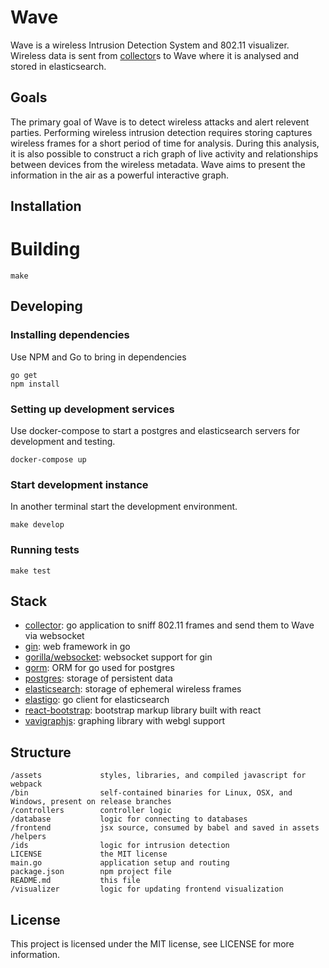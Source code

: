 # Wave

Wave is a wireless Intrusion Detection System and 802.11 visualizer.  Wireless data is sent from [collector](https://github.com/hkparker/collector)s to Wave where it is analysed and stored in elasticsearch.

## Goals

The primary goal of Wave is to detect wireless attacks and alert relevent parties.  Performing wireless intrusion detection requires storing captures wireless frames for a short period of time for analysis.  During this analysis, it is also possible to construct a rich graph of live activity and relationships between devices from the wireless metadata.  Wave aims to present the information in the air as a powerful interactive graph.

## Installation

# Building

`make`

## Developing

### Installing dependencies

Use NPM and Go to bring in dependencies

```
go get
npm install
```

### Setting up development services

Use docker-compose to start a postgres and elasticsearch servers for development and testing.

`docker-compose up`

### Start development instance

In another terminal start the development environment.

`make develop`

### Running tests

`make test`

## Stack

* [collector](https://github.com/hkparker/collector): go application to sniff 802.11 frames and send them to Wave via websocket
* [gin](https://github.com/gin-gonic/gin): web framework in go
* [gorilla/websocket](https://github.com/gorilla/websocket): websocket support for gin
* [gorm](https://github.com/jinzhu/gorm): ORM for go used for postgres
* [postgres](https://github.com/postgres/postgres): storage of persistent data
* [elasticsearch](https://github.com/elastic/elasticsearch): storage of ephemeral wireless frames
* [elastigo](https://github.com/mattbaird/elastigo): go client for elasticsearch
* [react-bootstrap](https://github.com/react-bootstrap/react-bootstrap): bootstrap markup library built with react
* [vavigraphjs](https://github.com/anvaka/VivaGraphJS): graphing library with webgl support

## Structure

```
/assets				styles, libraries, and compiled javascript for webpack
/bin				self-contained binaries for Linux, OSX, and Windows, present on release branches
/controllers		controller logic
/database			logic for connecting to databases
/frontend			jsx source, consumed by babel and saved in assets
/helpers
/ids				logic for intrusion detection
LICENSE				the MIT license
main.go				application setup and routing
package.json		npm project file
README.md			this file
/visualizer			logic for updating frontend visualization
```

## License

This project is licensed under the MIT license, see LICENSE for more information.
